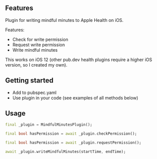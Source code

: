 ## Features

Plugin for writing mindful minutes to Apple Health on iOS.

Features:
* Check for write permission
* Request write permission
* Write mindful minutes

This works on iOS 12 (other pub.dev health plugins require a higher iOS version, so I created my own).

## Getting started

* Add to pubspec.yaml
* Use plugin in your code (see examples of all methods below)

## Usage

```dart
final _plugin = MindfulMinutesPlugin();

final bool hasPermission = await _plugin.checkPermission();

final bool hasPermission = await _plugin.requestPermission();

await _plugin.writeMindfulMinutes(startTime, endTime);
```
